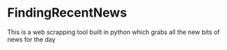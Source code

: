 # FindingRecentNews
This is a web scrapping tool built in python which grabs all the new bits of news for the day
